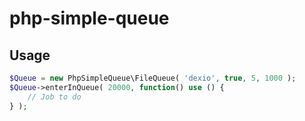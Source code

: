 # php-simple-queue


## Usage
```php 
$Queue = new PhpSimpleQueue\FileQueue( 'dexio', true, 5, 1000 );
$Queue->enterInQueue( 20000, function() use () {
	// Job to do
} );
```